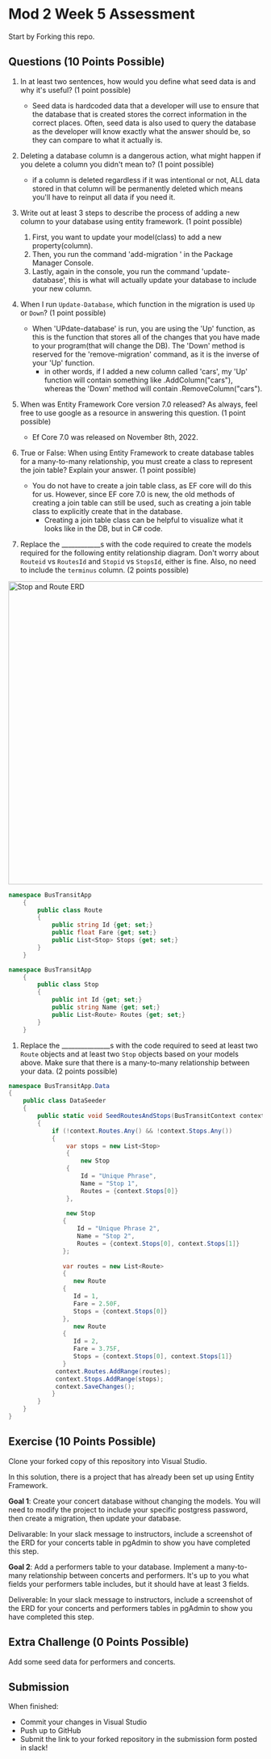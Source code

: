 # Mod 2 Week 5 Assessment

Start by Forking this repo.

## Questions (10 Points Possible)

1. In at least two sentences, how would you define what seed data is and why it's useful? (1 point possible)
    * Seed data is hardcoded data that a developer will use to ensure that the database that is created stores the correct information in the correct places. Often, seed data is also used to query the database as the developer will know exactly what the answer should be, so they can compare to what it actually is.

1. Deleting a database column is a dangerous action, what might happen if you delete a column you didn't mean to? (1 point possible)
    * if a column is deleted regardless if it was intentional or not, ALL data stored in that column will be permanently deleted which means you'll have to reinput all data if you need it.

1. Write out at least 3 steps to describe the process of adding a new column to your database using entity framework. (1 point possible)
    1. First, you want to update your model(class) to add a new property(column).
    2. Then, you run the command 'add-migration <migration name>' in the Package Manager Console.
    3. Lastly, again in the console, you run the command 'update-database', this is what will actually update your database to include your new column.

1. When I run `Update-Database`, which function in the migration is used `Up` or `Down`? (1 point possible)
    * When 'UPdate-database' is run, you are using the 'Up' function, as this is the function that stores all of the changes that you have made to your program(that will change the DB). The 'Down' method is reserved for the 'remove-migration' command, as it is the inverse of your 'Up' function.
        * in other words, if I added a new column called 'cars', my 'Up' function will contain something like .AddColumn("cars"), whereas the 'Down' method will contain .RemoveColumn("cars").

1. When was Entity Framework Core version 7.0 released? As always, feel free to use google as a resource in answering this question. (1 point possible)
    * Ef Core 7.0 was released on November 8th, 2022.

1. True or False: When using Entity Framework to create database tables for a many-to-many relationship, you must create a class to represent the join table? Explain your answer. (1 point possible)
    * You do not have to create a join table class, as EF core will do this for us. However, since EF core 7.0 is new, the old methods of creating a join table can still be used, such as creating a join table class to explicitly create that in the database.
        * Creating a join table class can be helpful to visualize what it looks like in the DB, but in C# code.

1. Replace the ____________s with the code required to create the models required for the following entity relationship diagram. Don't worry about `Routeid` vs `RoutesId` and `Stopid` vs `StopsId`, either is fine. Also, no need to include the `terminus` column. (2 points possible)

<img width="600" alt="Stop and Route ERD" src="https://user-images.githubusercontent.com/11747682/228308854-d2328b8c-32d2-4eb9-aa0d-8a2b3d4c6bfa.png">

```C#
namespace BusTransitApp
    {
        public class Route
        {
            public string Id {get; set;}
            public float Fare {get; set;}
            public List<Stop> Stops {get; set;}
        }
    }

namespace BusTransitApp
    {
        public class Stop
        {
            public int Id {get; set;}
            public string Name {get; set;}
            public List<Route> Routes {get; set;}
        }
    }
```


1. Replace the _______________s with the code required to seed at least two `Route` objects and at least two `Stop` objects based on your models above. Make sure that there is a many-to-many relationship between your data. (2 points possible)

```C#
namespace BusTransitApp.Data
{
    public class DataSeeder
    {
        public static void SeedRoutesAndStops(BusTransitContext context)
        {
            if (!context.Routes.Any() && !context.Stops.Any())
            {
                var stops = new List<Stop>
                {
                    new Stop
                {
                    Id = "Unique Phrase",
                    Name = "Stop 1",
                    Routes = {context.Stops[0]}
                },
   
                new Stop
               {
                   Id = "Unique Phrase 2",
                   Name = "Stop 2",
                   Routes = {context.Stops[0], context.Stops[1]}
               };
   
               var routes = new List<Route>
               {
                  new Route
               {
                  Id = 1,
                  Fare = 2.50F,
                  Stops = {context.Stops[0]}
               },
                  new Route
               {
                  Id = 2,
                  Fare = 3.75F,
                  Stops = {context.Stops[0], context.Stops[1]}
               }
             context.Routes.AddRange(routes);
             context.Stops.AddRange(stops);
             context.SaveChanges();
            }
        }
    }
}
```
## Exercise (10 Points Possible)

Clone your forked copy of this repository into Visual Studio.  

In this solution, there is a project that has already been set up using Entity Framework.

**Goal 1**: Create your concert database without changing the models. You will need to modify the project to include your specific postgress password, then create a migration, then update your database.

Delivarable: In your slack message to instructors, include a screenshot of the ERD for your concerts table in pgAdmin to show you have completed this step.

**Goal 2**: Add a performers table to your database. Implement a many-to-many relationship between concerts and performers. It's up to you what fields your performers table includes, but it should have at least 3 fields.

Deliverable: In your slack message to instructors, include a screenshot of the ERD for your concerts and performers tables in pgAdmin to show you have completed this step.

## Extra Challenge (0 Points Possible)

Add some seed data for performers and concerts.

## Submission

When finished:
* Commit your changes in Visual Studio
* Push up to GitHub
* Submit the link to your forked repository in the submission form posted in slack!
